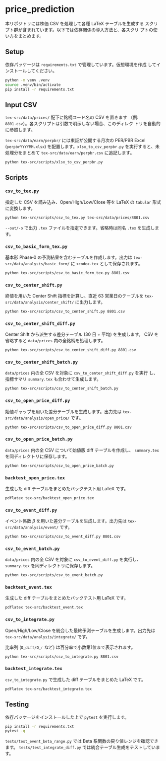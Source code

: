 # price_prediction

本リポジトリには株価 CSV を処理して各種 LaTeX テーブルを生成する
スクリプト群が含まれています。以下では依存関係の導入方法と、各スクリ
プトの使い方をまとめます。

## Setup

依存パッケージは `requirements.txt` で管理しています。仮想環境を作成
してインストールしてください。

```bash
python -m venv .venv
source .venv/bin/activate
pip install -r requirements.txt
```

## Input CSV

`tex-src/data/prices/` 配下に銘柄コード名の CSV を置きます
（例: `8801.csv`）。各スクリプトは引数で明示しない場合、このディレク
トリを自動的に参照します。

`tex-src/data/earn/perpbr/` には東証が公開する月次の PER/PBR Excel (`perpbrYYYYMM.xlsx`) を配置します。`xlsx_to_csv_perpbr.py` を実行すると、未処理分をまとめて `tex-src/data/earn/perpbr.csv` に追記します。

```bash
python tex-src/scripts/xlsx_to_csv_perpbr.py
```


## Scripts

### `csv_to_tex.py`

指定した CSV を読み込み、Open/High/Low/Close 等を LaTeX の `tabular`
形式に変換します。

```bash
python tex-src/scripts/csv_to_tex.py tex-src/data/prices/8801.csv
```

`--out/-o` で出力 `.tex` ファイルを指定できます。省略時は同名 `.tex`
を生成します。

### `csv_to_basic_form_tex.py`

基本形 Phase‑0 の予測結果を含むテーブルを作成します。出力は
`tex-src/data/analysis/basic_form/` に `<code>.tex` として保存されます。

```bash
python tex-src/scripts/csv_to_basic_form_tex.py 8801.csv
```

### `csv_to_center_shift.py`

終値を用いた Center Shift 指標を計算し、直近 63 営業日のテーブルを
`tex-src/data/analysis/center_shift/` に出力します。

```bash
python tex-src/scripts/csv_to_center_shift.py 8801.csv
```

### `csv_to_center_shift_diff.py`

Center Shift から派生する差分テーブル (30 日 + 平均) を生成します。
CSV を省略すると `data/prices` 内の全銘柄を処理します。

```bash
python tex-src/scripts/csv_to_center_shift_diff.py 8801.csv
```

### `csv_to_center_shift_batch.py`

`data/prices` 内の全 CSV を対象に `csv_to_center_shift_diff.py` を実行
し、指標サマリ `summary.tex` も合わせて生成します。

```bash
python tex-src/scripts/csv_to_center_shift_batch.py
```


### `csv_to_open_price_diff.py`

始値ギャップを用いた差分テーブルを生成します。出力先は
`tex-src/data/analysis/open_price/` です。

```bash
python tex-src/scripts/csv_to_open_price_diff.py 8801.csv
```

### `csv_to_open_price_batch.py`

`data/prices` 内の全 CSV について始値版 diff テーブルを作成し、
`summary.tex` を同ディレクトリに保存します。

```bash
python tex-src/scripts/csv_to_open_price_batch.py
```

### `backtest_open_price.tex`

生成した diff テーブルをまとめたバックテスト用 LaTeX です。

```bash
pdflatex tex-src/backtest_open_price.tex
```
### `csv_to_event_diff.py`

イベント係数 $\beta$ を用いた差分テーブルを生成します。出力先は `tex-src/data/analysis/event/` です。

```bash
python tex-src/scripts/csv_to_event_diff.py 8801.csv
```

### `csv_to_event_batch.py`

`data/prices` 内の全 CSV を対象に `csv_to_event_diff.py` を実行し、`summary.tex` を同ディレクトリに保存します。

```bash
python tex-src/scripts/csv_to_event_batch.py
```

### `backtest_event.tex`

生成した diff テーブルをまとめたバックテスト用 LaTeX です。

```bash
pdflatex tex-src/backtest_event.tex
```

### `csv_to_integrate.py`

Open/High/Low/Close を統合した最終予測テーブルを生成します。出力先は
`tex-src/data/analysis/integrate/` です。

比率列 (``O_diff/O_r`` など) は百分率で小数第1位まで表示されます。

```bash
python tex-src/scripts/csv_to_integrate.py 8801.csv
```

### `backtest_integrate.tex`

`csv_to_integrate.py` で生成した diff テーブルをまとめた LaTeX です。

```bash
pdflatex tex-src/backtest_integrate.tex
```



## Testing

依存パッケージをインストールした上で `pytest` を実行します。

```bash
pip install -r requirements.txt
pytest -q
```

`tests/test_event_beta_range.py` では Beta 系関数の戻り値レンジを確認できます。
`tests/test_integrate_diff.py` では統合テーブル生成をテストしています。

